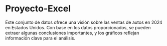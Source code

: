 # Proyecto-Excel
Este conjunto de datos ofrece una visión sobre las ventas de autos en 2024 en Estados Unidos. Con base en los datos proporcionados, se pueden extraer algunas conclusiones importantes, y los gráficos reflejan información clave para el análisis.

